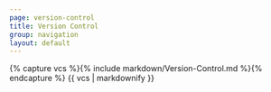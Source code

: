 ```yaml
---
page: version-control
title: Version Control
group: navigation
layout: default
---
```


<div class="section">
	<div class="col">
		{% capture vcs %}{% include markdown/Version-Control.md %}{% endcapture %}
		{{ vcs | markdownify }}
	</div>
</div>